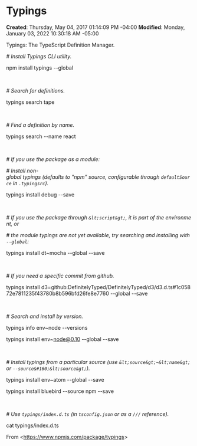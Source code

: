# Typings

**Created**: Thursday, May 04, 2017 01:14:09 PM -04:00
**Modified**: Monday, January 03, 2022 10:30:18 AM -05:00


<span style="background-color:white">Typings: The TypeScript Definition Manager.</span>

*<span style="">#&#160;Install&#160;Typings&#160;CLI&#160;utility.&#160;</span>*

<span style="">npm&#160;install&#160;typings&#160;--global</span>

<span style="">&#160;</span>

*<span style="">#&#160;Search&#160;for&#160;definitions.&#160;</span>*

<span style="">typings&#160;search&#160;tape</span>

<span style="">&#160;</span>

*<span style="">#&#160;Find&#160;a&#160;definition&#160;by&#160;name.&#160;</span>*

<span style="">typings&#160;search&#160;--name&#160;react</span>

<span style="">&#160;</span>

*<span style="">#&#160;If&#160;you&#160;use&#160;the&#160;package&#160;as&#160;a&#160;module:&#160;</span>*

*<span style="">#&#160;Install&#160;non-global&#160;typings&#160;(defaults&#160;to&#160;&quot;npm&quot;&#160;source,&#160;configurable&#160;through&#160;`defaultSource`&#160;in&#160;`.typingsrc`).&#160;</span>*

<span style="">typings&#160;install&#160;debug&#160;--save</span>

<span style="">&#160;</span>

*<span style="">#&#160;If&#160;you&#160;use&#160;the&#160;package&#160;through&#160;`&lt;script&gt;`,&#160;it&#160;is&#160;part&#160;of&#160;the&#160;environment,&#160;or&#160;</span>*

*<span style="">#&#160;the&#160;module&#160;typings&#160;are&#160;not&#160;yet&#160;available,&#160;try&#160;searching&#160;and&#160;installing&#160;with&#160;`--global`:&#160;</span>*

<span style="">typings&#160;install&#160;dt~mocha&#160;--global&#160;--save</span>

<span style="">&#160;</span>

*<span style="">#&#160;If&#160;you&#160;need&#160;a&#160;specific&#160;commit&#160;from&#160;github.&#160;</span>*

<span style="">typings&#160;install&#160;d3=github:DefinitelyTyped/DefinitelyTyped/d3/d3.d.ts#1c05872e7811235f43780b8b596bfd26fe8e7760&#160;--global&#160;--save</span>

<span style="">&#160;</span>

*<span style="">#&#160;Search&#160;and&#160;install&#160;by&#160;version.&#160;</span>*

<span style="">typings&#160;info&#160;env~node&#160;--versions</span>

<span style="">typings&#160;install&#160;env~node@0.10&#160;--global&#160;--save</span>

<span style="">&#160;</span>

*<span style="">#&#160;Install&#160;typings&#160;from&#160;a&#160;particular&#160;source&#160;(use&#160;`&lt;source&gt;~&lt;name&gt;`&#160;or&#160;`--source&#160;&lt;source&gt;`).&#160;</span>*

<span style="">typings&#160;install&#160;env~atom&#160;--global&#160;--save</span>

<span style="">typings&#160;install&#160;bluebird&#160;--source&#160;npm&#160;--save</span>

<span style="">&#160;</span>

*<span style="">#&#160;Use&#160;`typings/index.d.ts`&#160;(in&#160;`tsconfig.json`&#160;or&#160;as&#160;a&#160;`///`&#160;reference).&#160;</span>*

<span style="">cat&#160;typings/index.d.ts</span>

From &lt;https://www.npmjs.com/package/typings&gt;